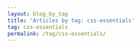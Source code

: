 ```yaml
---
layout: blog_by_tag
title: 'Articles by tag: css-essentials'
tag: css-essentials
permalink: /tag/css-essentials/
---
```

